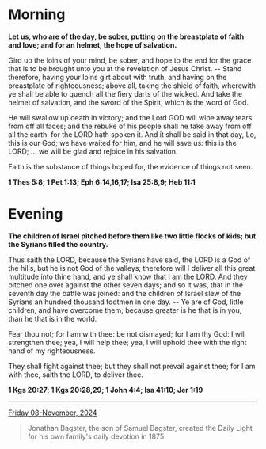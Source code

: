 # Morning

**Let us, who are of the day, be sober, putting on the breastplate of faith and love; and for an helmet, the hope of salvation.**
 
Gird up the loins of your mind, be sober, and hope to the end for the grace that is to be brought unto you at the revelation of Jesus Christ. -- Stand therefore, having your loins girt about with truth, and having on the breastplate of righteousness; above all, taking the shield of faith, wherewith ye shall be able to quench all the fiery darts of the wicked. And take the helmet of salvation, and the sword of the Spirit, which is the word of God.
 
He will swallow up death in victory; and the Lord GOD will wipe away tears from off all faces; and the rebuke of his people shall he take away from off all the earth: for the LORD hath spoken it. And it shall be said in that day, Lo, this is our God; we have waited for him, and he will save us: this is the LORD; ... we will be glad and rejoice in his salvation.
 
Faith is the substance of things hoped for, the evidence of things not seen.  

**1 Thes 5:8; 1 Pet 1:13; Eph 6:14,16,17; Isa 25:8,9; Heb 11:1**

# Evening

**The children of Israel pitched before them like two little flocks of kids; but the Syrians filled the country.**
 
Thus saith the LORD, because the Syrians have said, the LORD is a God of the hills, but he is not God of the valleys; therefore will I deliver all this great multitude into thine hand, and ye shall know that I am the LORD. And they pitched one over against the other seven days; and so it was, that in the seventh day the battle was joined: and the children of Israel slew of the Syrians an hundred thousand footmen in one day. -- Ye are of God, little children, and have overcome them; because greater is he that is in you, than he that is in the world.
 
Fear thou not; for I am with thee: be not dismayed; for I am thy God: I will strengthen thee; yea, I will help thee; yea, I will uphold thee with the right hand of my righteousness.
 
They shall fight against thee; but they shall not prevail against thee; for I am with thee, saith the LORD, to deliver thee.  

**1 Kgs 20:27; 1 Kgs 20:28,29; 1 John 4:4; Isa 41:10; Jer 1:19**

---

[Friday 08-November, 2024](https://t.me/s/daily_light)

> Jonathan Bagster, the son of Samuel Bagster, created the Daily Light for his own family's daily devotion in 1875

